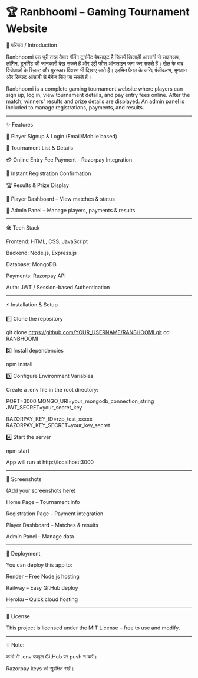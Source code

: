 # 🏆 Ranbhoomi – Gaming Tournament Website

📖 परिचय / Introduction

Ranbhoomi एक पूरी तरह तैयार गेमिंग टूर्नामेंट वेबसाइट है जिसमें खिलाड़ी आसानी से साइनअप, लॉगिन, टूर्नामेंट की जानकारी देख सकते हैं और एंट्री फीस ऑनलाइन जमा कर सकते हैं।
खेल के बाद विजेताओं के रिज़ल्ट और पुरस्कार विवरण भी दिखाए जाते हैं।
एडमिन पैनल के जरिए पंजीकरण, भुगतान और रिज़ल्ट आसानी से मैनेज किए जा सकते हैं।

Ranbhoomi is a complete gaming tournament website where players can sign up, log in, view tournament details, and pay entry fees online.
After the match, winners' results and prize details are displayed.
An admin panel is included to manage registrations, payments, and results.


---

✨ Features

📝 Player Signup & Login (Email/Mobile based)

📅 Tournament List & Details

💳 Online Entry Fee Payment – Razorpay Integration

📜 Instant Registration Confirmation

🏆 Results & Prize Display

👤 Player Dashboard – View matches & status

🔑 Admin Panel – Manage players, payments & results



---

🛠️ Tech Stack

Frontend: HTML, CSS, JavaScript

Backend: Node.js, Express.js

Database: MongoDB

Payments: Razorpay API

Auth: JWT / Session-based Authentication



---

⚡ Installation & Setup

1️⃣ Clone the repository

git clone https://github.com/YOUR_USERNAME/RANBHOOMI.git
cd RANBHOOMI

2️⃣ Install dependencies

npm install

3️⃣ Configure Environment Variables

Create a .env file in the root directory:

PORT=3000
MONGO_URI=your_mongodb_connection_string
JWT_SECRET=your_secret_key

RAZORPAY_KEY_ID=rzp_test_xxxxx
RAZORPAY_KEY_SECRET=your_key_secret

4️⃣ Start the server

npm start

App will run at http://localhost:3000


---

📸 Screenshots

(Add your screenshots here)

Home Page – Tournament info

Registration Page – Payment integration

Player Dashboard – Matches & results

Admin Panel – Manage data



---

🚀 Deployment

You can deploy this app to:

Render – Free Node.js hosting

Railway – Easy GitHub deploy

Heroku – Quick cloud hosting



---

📜 License

This project is licensed under the MIT License – free to use and modify.


---

💡 Note:

कभी भी .env फाइल GitHub पर push न करें।

Razorpay keys को सुरक्षित रखें।
